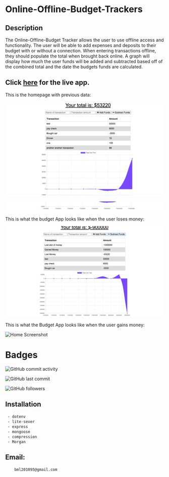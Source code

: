 # Online-Offline-Budget-Trackers

## Description

The Online-Offline-Budget Tracker allows the user to use offline access and functionality. The user will be able to add expenses and deposits to their budget with or without a connection. When entering transactions offline, they should populate the total when brought back online. A graph will  display how much the user  funds will be added and subtracted based off  of the combined total and the date  the budgets funds  are calculated.



 ## Click [here](https://online-offline-budget-app.herokuapp.com/) for the live app.  
 
 This is the homepage with previous data:
 
 ![Home Screenshot](images/home.png) 
 
 ![Home Screenshot](images/bottom.png) 
 
 This is what the budget App looks like when  the user loses money:
 
 ![Home Screenshot](images/lost.png) 
 
 This is what the Budget App looks like when the user gains money:
 
 
 ![Home Screenshot](images/gain.png) 
 
# Badges

![GitHub commit activity](https://img.shields.io/github/commit-activity/m/BrianLevin/Online-Offline-Budget-Trackers)

![GitHub last commit](https://img.shields.io/github/last-commit/BrianLevin/Online-Offline-Budget-Trackers)

![GitHub followers](https://img.shields.io/github/followers/BrianLevin?style=social)


## Installation

     
     - dotenv
     - lite-sever
     - express 
     - mongoose
     - compression
     - Morgan
     
## Email:

        bml201095@gmail.com
